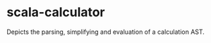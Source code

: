 scala-calculator
============

Depicts the parsing, simplifying and evaluation of a calculation AST.